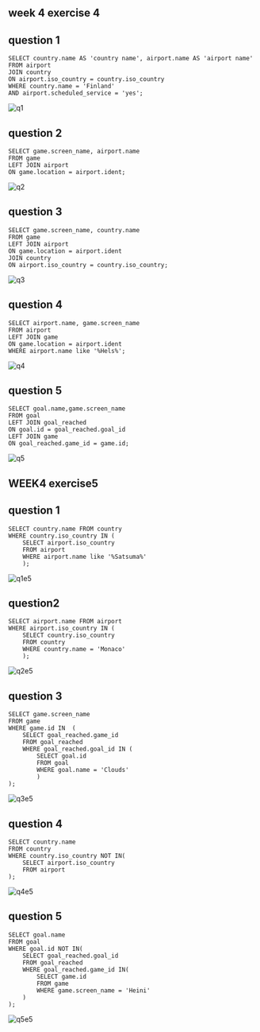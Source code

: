 ## week 4 exercise 4

## question 1
```
SELECT country.name AS 'country name', airport.name AS 'airport name'
FROM airport
JOIN country
ON airport.iso_country = country.iso_country
WHERE country.name = 'Finland'
AND airport.scheduled_service = 'yes';
```
![q1](week4/q1.png)

## question 2
```
SELECT game.screen_name, airport.name
FROM game
LEFT JOIN airport
ON game.location = airport.ident;
```
![q2](week4/q2.png)

## question 3

```
SELECT game.screen_name, country.name
FROM game
LEFT JOIN airport
ON game.location = airport.ident
JOIN country
ON airport.iso_country = country.iso_country;
```
![q3](week4/q3.png)


## question 4
```
SELECT airport.name, game.screen_name
FROM airport
LEFT JOIN game
ON game.location = airport.ident
WHERE airport.name like '%Hels%';
```
![q4](week4/q4.png)

## question 5
```
SELECT goal.name,game.screen_name
FROM goal
LEFT JOIN goal_reached
ON goal.id = goal_reached.goal_id
LEFT JOIN game
ON goal_reached.game_id = game.id;
```
![q5](week4/q5.png)


## WEEK4 exercise5
## question 1
```
SELECT country.name FROM country
WHERE country.iso_country IN (
    SELECT airport.iso_country
    FROM airport
    WHERE airport.name like '%Satsuma%'
    );
```
![q1e5](week4/q1e5.png)

## question2
```
SELECT airport.name FROM airport
WHERE airport.iso_country IN (
    SELECT country.iso_country
    FROM country
    WHERE country.name = 'Monaco'
    );
```
![q2e5](week4/q2e5.png)

## question 3
```
SELECT game.screen_name 
FROM game
WHERE game.id IN  (
    SELECT goal_reached.game_id 
    FROM goal_reached
    WHERE goal_reached.goal_id IN (
        SELECT goal.id 
        FROM goal
        WHERE goal.name = 'Clouds'
        )
);
```
![q3e5](week4/q3e5.png)

## question 4
```
SELECT country.name 
FROM country
WHERE country.iso_country NOT IN(
    SELECT airport.iso_country 
    FROM airport
);
```
![q4e5](week4/q4e5.png)

## question 5
```
SELECT goal.name 
FROM goal
WHERE goal.id NOT IN(
    SELECT goal_reached.goal_id 
    FROM goal_reached
    WHERE goal_reached.game_id IN(
        SELECT game.id 
        FROM game
        WHERE game.screen_name = 'Heini'
    )
);
```
![q5e5](week4/q5e5.png)